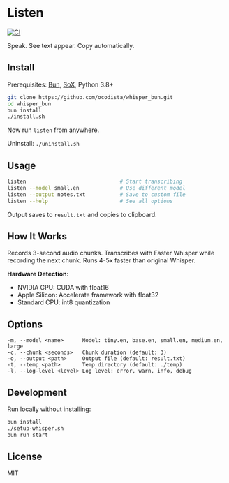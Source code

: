 # Listen

[![CI](https://github.com/ocodista/whisper_bun/actions/workflows/ci.yml/badge.svg)](https://github.com/ocodista/whisper_bun/actions/workflows/ci.yml)

Speak. See text appear. Copy automatically.

## Install

Prerequisites: [Bun](https://bun.sh), [SoX](http://sox.sourceforge.net), Python 3.8+

```bash
git clone https://github.com/ocodista/whisper_bun.git
cd whisper_bun
bun install
./install.sh
```

Now run `listen` from anywhere.

Uninstall: `./uninstall.sh`

## Usage

```bash
listen                              # Start transcribing
listen --model small.en             # Use different model
listen --output notes.txt           # Save to custom file
listen --help                       # See all options
```

Output saves to `result.txt` and copies to clipboard.

## How It Works

Records 3-second audio chunks. Transcribes with Faster Whisper while recording the next chunk. Runs 4-5x faster than original Whisper.

**Hardware Detection:**
- NVIDIA GPU: CUDA with float16
- Apple Silicon: Accelerate framework with float32
- Standard CPU: int8 quantization

## Options

```
-m, --model <name>      Model: tiny.en, base.en, small.en, medium.en, large
-c, --chunk <seconds>   Chunk duration (default: 3)
-o, --output <path>     Output file (default: result.txt)
-t, --temp <path>       Temp directory (default: ./temp)
-l, --log-level <level> Log level: error, warn, info, debug
```

## Development

Run locally without installing:

```bash
bun install
./setup-whisper.sh
bun run start
```

## License

MIT
